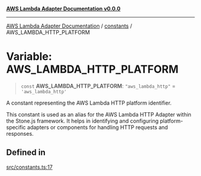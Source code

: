 [**AWS Lambda Adapter Documentation v0.0.0**](../../README.md)

***

[AWS Lambda Adapter Documentation](../../modules.md) / [constants](../README.md) / AWS\_LAMBDA\_HTTP\_PLATFORM

# Variable: AWS\_LAMBDA\_HTTP\_PLATFORM

> `const` **AWS\_LAMBDA\_HTTP\_PLATFORM**: `"aws_lambda_http"` = `'aws_lambda_http'`

A constant representing the AWS Lambda HTTP platform identifier.

This constant is used as an alias for the AWS Lambda HTTP Adapter within the Stone.js framework.
It helps in identifying and configuring platform-specific adapters or components for handling
HTTP requests and responses.

## Defined in

[src/constants.ts:17](https://github.com/stonemjs/aws-middleware/blob/f8f28d71d5c0361fb5acf8a9a666be52d9e731c3/src/constants.ts#L17)

